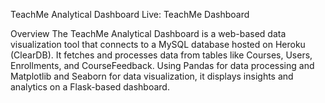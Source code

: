 TeachMe Analytical Dashboard
Live: TeachMe Dashboard

Overview
The TeachMe Analytical Dashboard is a web-based data visualization tool that connects to a MySQL database hosted on Heroku (ClearDB). It fetches and processes data from tables like Courses, Users, Enrollments, and CourseFeedback. Using Pandas for data processing and Matplotlib and Seaborn for data visualization, it displays insights and analytics on a Flask-based dashboard.
